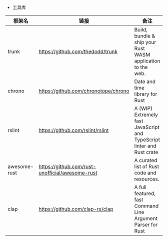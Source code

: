 - 工具库

| 框架名 | 链接 | 备注 |
| ---- | ---- | ---- |
| trunk | https://github.com/thedodd/trunk | Build, bundle & ship your Rust WASM application to the web. |
| chrono | https://github.com/chronotope/chrono | Date and time library for Rust |
| rslint | https://github.com/rslint/rslint | A (WIP) Extremely fast JavaScript and TypeScript linter and Rust crate |
| awesome-rust | https://github.com/rust-unofficial/awesome-rust | A curated list of Rust code and resources. |
| clap | https://github.com/clap-rs/clap | A full featured, fast Command Line Argument Parser for Rust |
